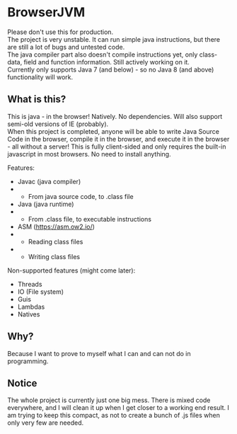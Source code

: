 # BrowserJVM

Please don't use this for production.  
The project is very unstable. It can run simple java instructions, but there are still a lot of bugs and untested code.  
The java compiler part also doesn't compile instructions yet, only class-data, field and function information. Still actively working on it.  
Currently only supports Java 7 (and below) - so no Java 8 (and above) functionality will work.

## What is this?

This is java - in the browser! Natively. No dependencies. Will also support semi-old versions of IE (probably).  
When this project is completed, anyone will be able to write Java Source Code in the browser, compile it in the browser, and execute it in the browser - all without a server! This is fully client-sided and only requires the built-in javascript in most browsers. No need to install anything.

Features:
- Javac (java compiler)
- - From java source code, to .class file
- Java (java runtime)
- - From .class file, to executable instructions
- ASM (https://asm.ow2.io/)
- - Reading class files
- - Writing class files

Non-supported features (might come later):
- Threads
- IO (File system)
- Guis
- Lambdas
- Natives

## Why?
Because I want to prove to myself what I can and can not do in programming.

## Notice
The whole project is currently just one big mess. There is mixed code everywhere, and I will clean it up when I get closer to a working end result. I am trying to keep this compact, as not to create a bunch of .js files when only very few are needed.
